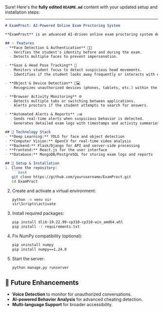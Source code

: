 Sure! Here's the **fully edited `README.md`** content with your updated setup and installation steps:

---

```markdown
# ExamProct: AI-Powered Online Exam Proctoring System  

**ExamProct** is an advanced AI-driven online exam proctoring system designed to ensure the integrity of remote assessments. Using **deep learning, computer vision, and real-time monitoring**, it detects cheating behaviors and provides automated alerts to proctors.  

## ✨ Features  
- **Face Detection & Authentication** 🧑‍🎓  
  - Verifies the student's identity before and during the exam.  
  - Detects multiple faces to prevent impersonation.  

- **Gaze & Head Pose Tracking** 👀  
  - Monitors student focus to detect suspicious head movements.  
  - Identifies if the student looks away frequently or interacts with external resources.  

- **Object & Device Detection** 📱💻  
  - Recognizes unauthorized devices (phones, tablets, etc.) within the exam environment.  

- **Browser Activity Monitoring** 🌐  
  - Detects multiple tabs or switching between applications.  
  - Alerts proctors if the student attempts to search for answers.  

- **Automated Alerts & Reports** ⚠️📊  
  - Sends real-time alerts when suspicious behavior is detected.  
  - Generates detailed exam logs with timestamps and activity summaries.  

## 🚀 Technology Stack  
- **Deep Learning:** YOLO for face and object detection  
- **Computer Vision:** OpenCV for real-time video analysis  
- **Backend:** Flask/Django for API and server-side processing  
- **Frontend:** React.js for the user interface  
- **Database:** MongoDB/PostgreSQL for storing exam logs and reports  

## 🔧 Setup & Installation  
1. Clone the repository:  
   ```bash
   git clone https://github.com/yourusername/ExamProct.git  
   cd ExamProct  
   ```  
2. Create and activate a virtual environment:  
   ```bash
   python -m venv vir  
   vir\Scripts\activate  
   ```  
3. Install required packages:  
   ```bash
   pip install dlib-19.22.99-cp310-cp310-win_amd64.whl  
   pip install -r requirements.txt  
   ```  
4. Fix NumPy compatibility (optional):  
   ```bash
   pip uninstall numpy  
   pip install numpy==1.24.0  
   ```  
5. Start the server:  
   ```bash
   python manage.py runserver  
   ```

## 📌 Future Enhancements  
- **Voice Detection** to monitor for unauthorized conversations.  
- **AI-powered Behavior Analysis** for advanced cheating detection.  
- **Multi-language Support** for broader accessibility.  
